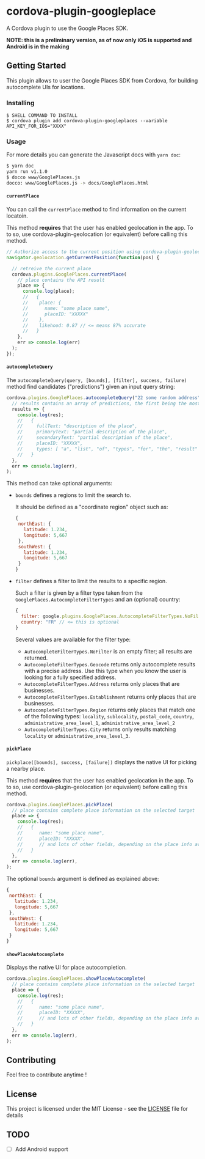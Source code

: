 # cordova-plugin-googleplace

A Cordova plugin to use the Google Places SDK.

**NOTE: this is a preliminary version, as of now only iOS is supported and Android is in the making**

## Getting Started

This plugin allows to user the Google Places SDK from Cordova, for building autocomplete UIs for locations.

### Installing

```
$ SHELL COMMAND TO INSTALL
$ cordova plugin add cordova-plugin-googleplaces --variable API_KEY_FOR_IOS="XXXX"
```

### Usage

For more details you can generate the Javascript docs with `yarn doc`:

```sh
$ yarn doc
yarn run v1.1.0
$ docco www/GooglePlaces.js
docco: www/GooglePlaces.js -> docs/GooglePlaces.html
```

#### `currentPlace`

You can call the `currentPlace` method to find information on the current locatoin.

This method **requires** that the user has enabled geolocation in the app. 
To to so, use cordova-plugin-geolocation (or equivalent) before calling this method.

```javascript
// Authorize access to the current position using cordova-plugin-geolocation
navigator.geolocation.getCurrentPosition(function(pos) {

  // retreive the current place
  cordova.plugins.GooglePlaces.currentPlace(
    // place contains the API result
    place => {
      console.log(place);
      //   {
      //    place: {
      //      name: "some place name",
      //      placeID: "XXXXX"
      //    },
      //    likehood: 0.87 // <= means 87% accurate
      //   }
    },
    err => console.log(err)
  );
});

```

#### `autocompleteQuery`

The `autocompleteQuery(query, [bounds], [filter], success, failure)` method find candidates ("predictions") given an input
query string:

```javascript
cordova.plugins.GooglePlaces.autocompleteQuery("22 some random address",
  // results contains an array of predictions, the first being the most pobable
  results => {
    console.log(res);
    //   {
    //     fullText: "description of the place",
    //     primaryText: "partial description of the place",
    //     secondaryText: "partial description of the place",
    //     placeID: "XXXXX",
    //     types: [ "a", "list", "of", "types", "for", "the", "result" ]
    //   }
  },
  err => console.log(err),
);

```

This method can take optional arguments:

- `bounds` defines a regions to limit the search to.
  
  It should be defined as a "coordinate region" object such as:
  
  ```javascript
  {
   northEast: {
     latitude: 1.234,
     longitude: 5,667
   },
   southWest: {
     latitude: 1.234,
     longitude: 5,667
   }
  }
  ```

- `filter` defines a filter to limit the results to a specific region.

  Such a filter is given by a filter type taken from the `GooglePlaces.AutocompleteFilterTypes` and an (optional) country:

  ```javascript
  {
    filter: google.plugins.GooglePlaces.AutocompleteFilterTypes.NoFilter,
    country: "FR" // <= this is optional
  }
  ```

  Several values are available for the filter type:
  - `AutocompleteFilterTypes.NoFilter` is an empty filter; all results are returned.
  - `AutocompleteFilterTypes.Geocode` returns only autocomplete results with a precise address. Use this type when you know the user is looking for a fully specified address.
  - `AutocompleteFilterTypes.Address` returns only places that are businesses.
  - `AutocompleteFilterTypes.Establishment` returns only places that are businesses.
  - `AutocompleteFilterTypes.Region` returns only places that match one of the following types: `locality`, `sublocality`, `postal_code`, `country`, `administrative_area_level_1`, `administrative_area_level_2`
  - `AutocompleteFilterTypes.City` returns only results matching `locality` or `administrative_area_level_3`.

#### `pickPlace`

`pickplace([bounds], success, [failure])` displays the native UI for picking a nearby place.

This method **requires** that the user has enabled geolocation in the app. 
To to so, use cordova-plugin-geolocation (or equivalent) before calling this method.

```javascript
cordova.plugins.GooglePlaces.pickPlace(
  // place contains complete place information on the selected target
  place => {
    console.log(res);
    //   {
    //      name: "some place name",
    //      placeID: "XXXXX",
    //      // and lots of other fields, depending on the place info available
    //   }
  },
  err => console.log(err),
);
```

The optional `bounds` argument is defined as explained above:
  
```javascript
{
 northEast: {
   latitude: 1.234,
   longitude: 5,667
 },
 southWest: {
   latitude: 1.234,
   longitude: 5,667
 }
}
```

#### `showPlaceAutocomplete`

Displays the native UI for place autocompletion.

```javascript
cordova.plugins.GooglePlaces.showPlaceAutocomplete(
  // place contains complete place information on the selected target
  place => {
    console.log(res);
    //   {
    //      name: "some place name",
    //      placeID: "XXXXX",
    //      // and lots of other fields, depending on the place info available
    //   }
  },
  err => console.log(err),
);

```

## Contributing

Feel free to contribute anytime !

## License

This project is licensed under the MIT License - see the [LICENSE](LICENSE) file for details

## TODO

* [ ] Add Android support

